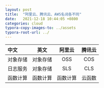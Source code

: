 ```yaml
---
layout: post
title:  "阿里云、腾讯云、AWS名词各不同"
date:   2021-12-18 10:44:05 +0800
categories: cloud
typora-copy-images-to: ../assets
typora-root-url: ../
---
```


| 中文 | 英文 | 阿里云 | 腾讯云 |
| :-----| :----: |:----: | :----: |
| 对象存储 | 对象存储 | OSS | COS |
| 日志服务 | 对象存储 | SLS | CLS |
| 函数计算 | 函数计算 | 函数计算 | 云函数 |
